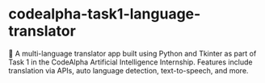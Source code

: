 # codealpha-task1-language-translator
🔄 A multi-language translator app built using Python and Tkinter as part of Task 1 in the CodeAlpha Artificial Intelligence Internship. Features include translation via APIs, auto language detection, text-to-speech, and more.
